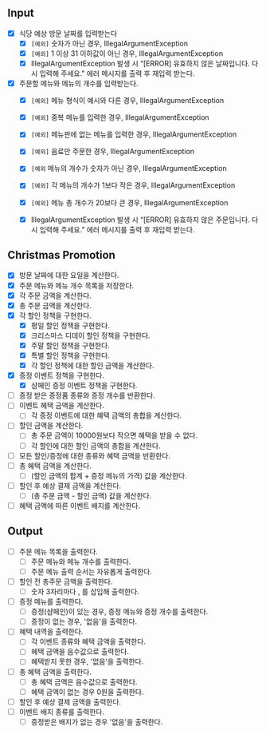 ## Input

- [x]  식당 예상 방문 날짜를 입력받는다
   - [x]  `[예외]` 숫자가 아닌 경우, IllegalArgumentException
   - [x]  `[예외]` 1 이상 31 이하값이 아닌 경우, IllegalArgumentException
   - [x]  IllegalArgumentException 발생 시 “[ERROR] 유효하지 않은 날짜입니다. 다시 입력해 주세요." 에러 메시지를 출력 후 재입력 받는다.
- [x]  주문할 메뉴와 메뉴의 개수를 입력받는다.
   - [x]  `[예외]` 메뉴 형식이 예시와 다른 경우, IllegalArgumentException
   - [x]  `[예외]` 중복 메뉴를 입력한 경우, IllegalArgumentException
   - [x]  `[예외]` 메뉴판에 없는 메뉴를 입력한 경우, IllegalArgumentException
   - [x]  `[예외]` 음료만 주문한 경우, IllegalArgumentException
   - [x]  `[예외`  메뉴의 개수가 숫자가 아닌 경우, IllegalArgumentException
   - [x]  `[예외]` 각 메뉴의 개수가 1보다 작은 경우, IllegalArgumentException
   - [x]  `[예외]` 메뉴 총 개수가 20보다 큰 경우, IllegalArgumentException
   - [x]  IllegalArgumentException 발생 시 “[ERROR] 유효하지 않은 주문입니다. 다시 입력해 주세요.” 에러 메시지를 출력 후 재입력 받는다.


## Christmas Promotion

- [x]  방문 날짜에 대한 요일을 계산한다.
- [x]  주문 메뉴와 메뉴 개수 목록을 저장한다.
- [x]  각 주문 금액을 계산한다.
- [x]  총 주문 금액을 계산한다.
- [x]  각 할인 정책을 구현한다.
   - [x]  평일 할인 정책을 구현한다.
   - [x]  크리스마스 디데이 할인 정책을 구현한다.
   - [x]  주말 할인 정책을 구현한다.
   - [x]  특별 할인 정책을 구현한다.
   - [x]  각 할인 정책에 대한 할인 금액을 계산한다.
- [x]  증정 이벤트 정책을 구현한다.
   - [x]  샴페인 증정 이벤트 정책을 구현한다.
- [ ]  증정 받은 증정품 종류와 증정 개수를 반환한다.
- [ ]  이벤트 혜택 금액을 계산한다.
   - [ ]  각 증정 이벤트에 대한 혜택 금액의 총합을 계산한다.
- [ ]  할인 금액을 계산한다.
   - [ ]  총 주문 금액이 10000원보다 작으면 혜택을 받을 수 없다.
   - [ ]  각 할인에 대한 할인 금액의 총합을 계산한다.
- [ ]  모든 할인/증정에 대한 종류와 혜택 금액을 반환한다.
- [ ]  총 혜택 금액을 계산한다.
   - [ ]  (할인 금액의 합계 + 증정 메뉴의 가격) 값을 계산한다.
- [ ]  할인 후 예상 결제 금액을 계산한다.
   - [ ]  (총 주문 금액 - 할인 금액) 값을 계산한다.
- [ ]  혜택 금액에 따른 이벤트 배지를 계산한다.

## Output

- [ ]  주문 메뉴 목록을 출력한다.
   - [ ]  주문 메뉴와 메뉴 개수를 출력한다.
   - [ ]  주문 메뉴 출력 순서는 자유롭게 출력한다.
- [ ]  할인 전 총주문 금액을 출력한다.
   - [ ]  숫자 3자리마다 , 를 삽입해 출력한다.
- [ ]  증정 메뉴를 출력한다.
   - [ ]  증정(샴페인)이 있는 경우, 증정 메뉴와 증정 개수를 출력한다.
   - [ ]  증정이 없는 경우, '없음'을 출력한다.
- [ ]  혜택 내역을 출력한다.
   - [ ]  각 이벤트 종류와 혜택 금액을 출력한다.
   - [ ]  혜택 금액을 음수값으로 출력한다.
   - [ ]  혜택받지 못한 경우, '없음'을 출력한다.
- [ ]  총 혜택 금액을 출력한다.
   - [ ]  총 혜택 금액은 음수값으로 출력한다.
   - [ ]  혜택 금액이 없는 경우 0원을 출력한다.
- [ ]  할인 후 예상 결제 금액을 출력한다.
- [ ]  이벤트 배지 종류를 출력한다.
   - [ ]  증정받은 배지가 없는 경우 '없음'을 출력한다.